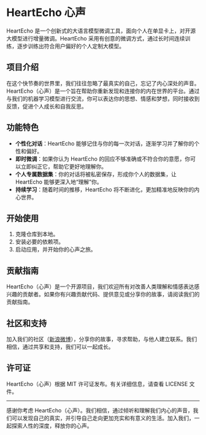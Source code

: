 # HeartEcho 心声

HeartEcho 是一个创新式的大语言模型微调工具，面向个人在单显卡上，对开源大模型进行增量微调。HeartEcho 采用有创意的微调方式，通过长时间连续训练，逐步训练出符合用户偏好的个人定制大模型。

## 项目介绍

在这个快节奏的世界里，我们往往忽略了最真实的自己，忘记了内心深处的声音。HeartEcho（心声）是一个旨在帮助你重新发现和连接你的内在世界的平台。通过与我们的机器学习模型进行交流，你可以表达你的思想、情感和梦想，同时接收到反馈，促进个人成长和自我反思。

## 功能特色

- **个性化对话**：HeartEcho 能够记住与你的每一次对话，逐渐学习并了解你的个性和偏好。
- **即时微调**：如果你认为 HeartEcho 的回应不够准确或不符合你的意愿，你可以立即纠正它，帮助它更好地理解你。
- **个人专属数据集**：你的对话将被私密保存，形成你个人的数据集，让 HeartEcho 能够更深入地“理解”你。
- **持续学习**：随着时间的推移，HeartEcho 将不断进化，更加精准地反映你的内心世界。

## 开始使用

1. 克隆仓库到本地。
2. 安装必要的依赖项。
3. 启动应用，并开始你的心声之旅。

## 贡献指南

HeartEcho（心声）是一个开源项目，我们欢迎所有对改善人类理解和情感表达感兴趣的贡献者。如果你有兴趣贡献代码、提供意见或分享你的故事，请阅读我们的贡献指南。

## 社区和支持

加入我们的社区（[新浪微博](https://weibo.com/u/1240212845)），分享你的故事，寻求帮助，与他人建立联系。我们相信，通过共享和支持，我们可以一起成长。

## 许可证

HeartEcho（心声）根据 MIT 许可证发布。有关详细信息，请查看 LICENSE 文件。

---

感谢你考虑 HeartEcho（心声）。我们相信，通过倾听和理解我们内心的声音，我们可以发现自己的真实，并引导自己走向更加充实和有意义的生活。加入我们，一起探索人性的深度，释放你的心声。
